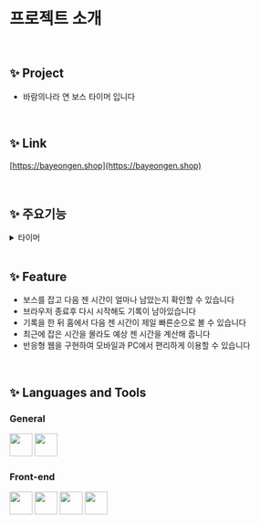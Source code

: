 # 프로젝트 소개

</br>

## ✨ Project

- 바람의나라 연 보스 타이머 입니다

</br>

## ✨ Link

[https://bayeongen.shop](https://bayeongen.shop)

</br>

## ✨ 주요기능

<details>
  <summary> 타이머 </summary>
    <img width="700" src=""/>  
</details>
<!-- <details>
  <summary> 타이머 </summary>
    <img width="700" src=""/>  
</details> -->

 </br>

## ✨ Feature

- 보스를 잡고 다음 젠 시간이 얼마나 남았는지 확인할 수 있습니다
- 브라우저 종료후 다시 시작해도 기록이 남아있습니다
- 기록을 한 뒤 홈에서 다음 젠 시간이 제일 빠른순으로 볼 수 있습니다
- 최근에 잡은 시간을 몰라도 예상 젠 시간을 계산해 줍니다
- 반응형 웹을 구현하여 모바일과 PC에서 편리하게 이용할 수 있습니다

</br>

## ✨ Languages and Tools

### General

<img src="https://img.shields.io/badge/javascript-F7DF1E?style=for-the-badge&logo=javascript&logoColor=black" height="40">
<img src="https://img.shields.io/badge/Node.js-339933?style=for-the-badge&logo=Node.js&logoColor=white" height="40">

### Front-end

<img src="https://img.shields.io/badge/react-61DAFB?style=for-the-badge&logo=react&logoColor=black" height="40">
<img src="https://img.shields.io/badge/html-E34F26?style=for-the-badge&logo=html5&logoColor=white" height="40">
<img src="https://img.shields.io/badge/css-1572B6?style=for-the-badge&logo=css3&logoColor=white" height="40">
<img src="https://img.shields.io/badge/styled components-DB7093?style=for-the-badge&logo=styled-components&logoColor=black" height="40">
